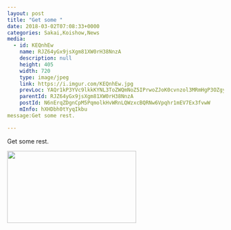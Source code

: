 ```yaml
---
layout: post
title: "Get some " 
date: 2018-03-02T07:08:33+0000 
categories: Sakai,Koishow,News 
media:
  - id: KEQnhEw
    name: RJZ64yGx9jsXgm81XW0rH38NnzA
    description: null
    height: 405
    width: 720
    type: image/jpeg
    link: https://i.imgur.com/KEQnhEw.jpg
    prevLoc: YAQr1kP3YVc9lkkKYNL3ToZWQmNoZ5IPrwoZJoK0cvnzol3MRmHgP3OZgy3rFPR1Vx8j00f71328nYYKc838M50WYvfoD6lBk7K0SLKVLNB9YgU96v6ovGvPt2Am2P7AqMUNyKjNpRROH9BY265yqAtYJZZwvkmnH47gxABMMqi7gVwz3GonUKwANkx3krHjw9QPXoDoURBroywWX0fK00o9BMxNh9n3vxQw0MiJG6235nYJcPqERrM2v1C23MlW3vomIYANLo
    parentId: RJZ64yGx9jsXgm81XW0rH38NnzA
    postId: N6nErqZDgnCpM5PqmolkHvWRnLQWzxcBQRNw6Vpqhr1mEV7Ex3fvwW
    mInfo: hXHDbh0tYyqIkbu
message:Get some rest.

---
```


Get some rest.


<a href="https://i.imgur.com/KEQnhEw.jpg"><img src="https://i.imgur.com/KEQnhEw.jpg" height="168" width="300" /></a> 
 
